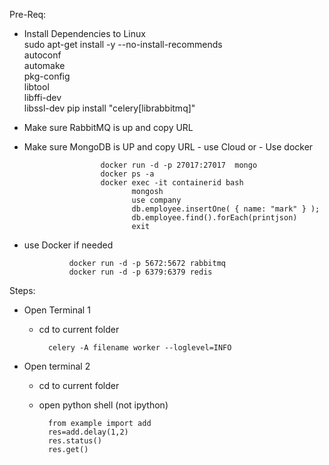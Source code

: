 

Pre-Req:
- Install Dependencies to Linux      
        sudo apt-get install -y --no-install-recommends \
                autoconf \
                automake \
                pkg-config \
                libtool \
                libffi-dev \
                libssl-dev
        pip install "celery[librabbitmq]"
- Make sure RabbitMQ is up and copy URL
- Make sure MongoDB is UP and copy URL
            - use Cloud or 
            - Use docker
           
                       docker run -d -p 27017:27017  mongo
                       docker ps -a
                       docker exec -it containerid bash
                              mongosh
                              use company
                              db.employee.insertOne( { name: "mark" } );
                              db.employee.find().forEach(printjson)
                              exit
- use Docker if needed
        
                docker run -d -p 5672:5672 rabbitmq
                docker run -d -p 6379:6379 redis
Steps:
- Open Terminal 1
  - cd to current folder
          
          celery -A filename worker --loglevel=INFO
- Open terminal 2
  - cd to current folder
  - open python shell (not ipython) 

          from example import add
          res=add.delay(1,2)
          res.status()
          res.get()
        

